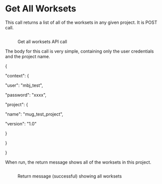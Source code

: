 # Get All Worksets

This call returns a list of all of the worksets in any given project.  It is POST call.

&#x20;

<figure><img src="../../../../../.gitbook/assets/image (101).png" alt=""><figcaption><p>Get all worksets API call</p></figcaption></figure>

&#x20;The body for this call is very simple, containing only the user credentials and the project name.

&#x20;

{

&#x20;         "context": {

&#x20;                   "user": "mbj\_test",

&#x20;                   "password": "xxxx",

&#x20;                   "project": {

&#x20;                             "name": "mug\_test\_project",

&#x20;                             "version": "1.0"

&#x20;                   }

&#x20;         }

}

&#x20;

When run, the return message shows all of the worksets in this project.

&#x20;

<figure><img src="../../../../../.gitbook/assets/image (102).png" alt=""><figcaption><p>Return message (successful) showing all worksets</p></figcaption></figure>
